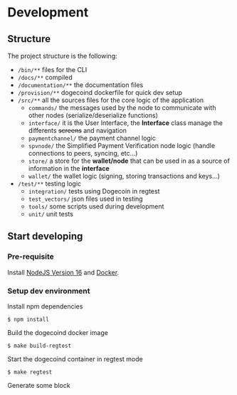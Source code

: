 # Development

## Structure

The project structure is the following:
* `/bin/**` files for the CLI
* `/docs/**` compiled 
* `/documentation/**` the documentation files
* `/provision/**` dogecoind dockerfile for quick dev setup
* `/src/**` all the sources files for the core logic of the application
    - `commands/` the messages used by the node to communicate with other nodes (serialize/deserialize functions)
    - `interface/` it is the User Interface, the **Interface** class manage the differents ~~screens~~ and navigation
    - `paymentchannel/` the payment channel logic
    - `spvnode/` the Simplified Payment Verification node logic (handle connections to peers, syncing, etc...)
    - `store/` a store for the **wallet/node** that can be used in as a source of information in the **interface**
    - `wallet/` the wallet logic (signing, storing transactions and keys...)
* `/test/**` testing logic
    - `integration/` tests using Dogecoin in regtest
    - `test_vectors/` json files used in testing
    - `tools/` some scripts used during development
    - `unit/` unit tests


## Start developing

### Pre-requisite

Install [NodeJS Version 16](https://nodejs.org) and [Docker](https://docs.docker.com/engine/install/).

### Setup dev environment

Install npm dependencies
```
$ npm install
```

Build the dogecoind docker image
```
$ make build-regtest
```

Start the dogecoind container in regtest mode
```
$ make regtest
```

Generate some block

### 